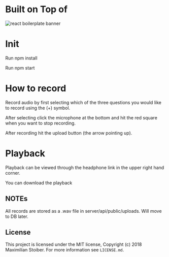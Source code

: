 # Built on Top of
<img src="https://raw.githubusercontent.com/react-boilerplate/react-boilerplate-brand/master/assets/banner-metal-optimized.jpg" alt="react boilerplate banner" align="center" />

<br />

# Init

Run npm install 

Run npm start

# How to record
Record audio by first selecting which of the three questions you would like to record using the (+) symbol.

After selecting click the microphone at the bottom and hit the red square when you want to stop recording.

After recording hit the upload button (the arrow pointing up). 

# Playback
Playback can be viewed through the headphone link in the upper right hand corner.

You can download the playback 

## NOTEs
All records are stored as a .wav file in server/api/public/uploads. Will move to DB later.



## License

This project is licensed under the MIT license, Copyright (c) 2018 Maximilian
Stoiber. For more information see `LICENSE.md`.

